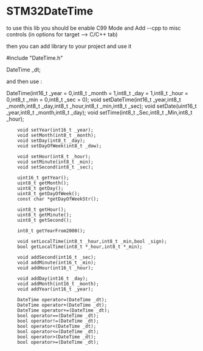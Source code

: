 # STM32DateTime

to use this lib you should be enable C99 Mode and Add --cpp to misc controls (in options for target --> C/C++ tab)

then you can add library to your project and use it

#include "DateTime.h"

DateTime _dt;


and then use :

DateTime(int16_t _year = 0,int8_t _month = 1,int8_t _day = 1,int8_t _hour = 0,int8_t _min = 0,int8_t _sec = 0);
		void setDateTime(int16_t _year,int8_t _month,int8_t _day,int8_t _hour,int8_t _min,int8_t _sec);
		void setDate(uint16_t _year,int8_t _month,int8_t _day);
		void setTime(int8_t _Sec,int8_t _Min,int8_t _hour);
	
		void setYear(int16_t _year);
		void setMonth(int8_t _month);
		void setDay(int8_t _day);
		void setDayOfWeek(int8_t _dow);
	
		void setHour(int8_t _hour);
		void setMinute(int8_t _min);
		void setSecond(int8_t _sec);
	
		uint16_t getYear();
		uint8_t getMonth();
		uint8_t getDay();
		uint8_t getDayOfWeek();
		const char *getDayOfWeekStr();
	
		uint8_t getHour();
		uint8_t getMinute();
		uint8_t getSecond();
	
		int8_t getYearFrom2000();
		
		void setLocalTime(int8_t _hour,int8_t _min,bool _sign);
		bool getLocalTime(int8_t *_hour,int8_t *_min);

		void addSecond(int16_t _sec);
		void addMinute(int16_t _min);
		void addHour(int16_t _hour);

		void addDay(int16_t _day);
		void addMonth(int16_t _month);
		void addYear(int16_t _year);
		
		DateTime operator=(DateTime _dt);
		DateTime operator+(DateTime _dt);
		DateTime operator+=(DateTime _dt);
		bool operator==(DateTime _dt);
		bool operator!=(DateTime _dt);
		bool operator<(DateTime _dt);
		bool operator<=(DateTime _dt);
		bool operator>(DateTime _dt);
		bool operator>=(DateTime _dt);
